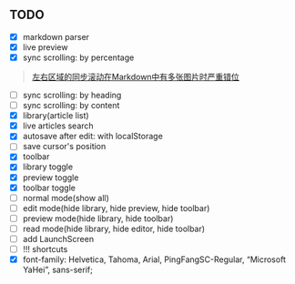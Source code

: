 ## TODO
- [x] markdown parser
- [x] live preview
- [x] sync scrolling: by percentage

> [左右区域的同步滚动在Markdown中有多张图片时严重错位](https://github.com/pandao/editor.md/issues/56)

- [ ] sync scrolling: by heading
- [ ] sync scrolling: by content
- [x] library(article list)
- [x] live articles search
- [x] autosave after edit: with localStorage
- [ ] save cursor's position
- [x] toolbar
- [x] library toggle
- [x] preview toggle
- [x] toolbar toggle
- [ ] normal mode(show all)
- [ ] edit mode(hide library, hide preview, hide toolbar)
- [ ] preview mode(hide library, hide toolbar)
- [ ] read mode(hide library, hide editor, hide toolbar)
- [ ] add LaunchScreen
- [ ] !!! shortcuts
- [x] font-family: Helvetica, Tahoma, Arial, PingFangSC-Regular, “Microsoft YaHei”, sans-serif;

